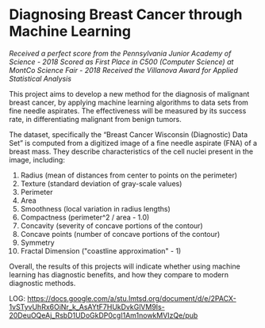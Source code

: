 # Diagnosing Breast Cancer through Machine Learning

*Received a perfect score from the Pennsylvania Junior Academy of Science - 2018*
*Scored as First Place in C500 (Computer Science) at MontCo Science Fair - 2018*
*Received the Villanova Award for Applied Statistical Analysis*

This project aims to develop a new method for the diagnosis of malignant breast cancer, by applying machine learning algorithms to data sets from fine needle aspirates. The effectiveness will be measured by its success rate, in differentiating malignant from benign tumors.

The dataset, specifically the “Breast Cancer Wisconsin (Diagnostic) Data Set” is computed from a digitized image of a fine needle aspirate (FNA) of a breast mass. They describe characteristics of the cell nuclei present in the image, including:

1. Radius (mean of distances from center to points on the perimeter) 
2. Texture (standard deviation of gray-scale values) 
3. Perimeter 
4. Area 
5. Smoothness (local variation in radius lengths) 
6. Compactness (perimeter^2 / area - 1.0) 
7. Concavity (severity of concave portions of the contour) 
8. Concave points (number of concave portions of the contour) 
9. Symmetry 
10. Fractal Dimension ("coastline approximation" - 1)

Overall, the results of this projects will indicate whether using machine learning has diagnostic benefits, and how they compare to modern diagnostic methods.

LOG:
https://docs.google.com/a/stu.lmtsd.org/document/d/e/2PACX-1vSTyvUhRx6OiNr_k_AsAYtF7HUkDvkGlVM9Is-20DeuOQeAj_RsbD1UDoGkDP0cgI1Am1nowkMVIzQe/pub
